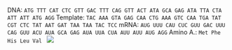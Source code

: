 DNA: `ATG TTT CAT CTC GTT GAC TTT CAG GTT ACT ATA GCA GAG ATA TTA CTA ATT ATT ATG AGG`
Template: `TAC AAA GTA GAG CAA CTG AAA GTC CAA TGA TAT CGT CTC TAT AAT GAT TAA TAA TAC TCC`
mRNA: `AUG UUU CAU CUC GUU GAC UUU CAG GUU ACU AUA GCA GAG AUA UUA CUA AUU AUU AUG AGG`
Amino A.: `Met Phe His Leu Val `
![](https://lh5.googleusercontent.com/vBc2zGvqDJzSV63q2c-BDCsgo-g9Vymo8d5VQQRVXOcndWslHPltPACz9J07qqHDUyS9AvyA-5ynmFXRfjciKUiSqEBsejxNyaMY2ZnYrJ9iO3n45FJ79QD1AU1ZAq7RZo-TDTvVbMFJ5Kd4uokvsQ)
